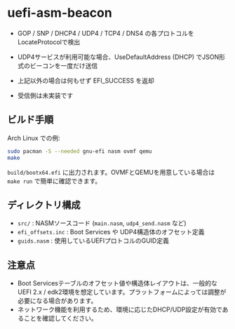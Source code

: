 # uefi-asm-beacon

- GOP / SNP / DHCP4 / UDP4 / TCP4 / DNS4 の各プロトコルをLocateProtocolで検出
- UDP4サービスが利用可能な場合、UseDefaultAddress (DHCP) でJSON形式のビーコンを一度だけ送信
- 上記以外の場合は何もせず EFI_SUCCESS を返却

- 受信側は未実装です

## ビルド手順
Arch Linux での例:
```bash
sudo pacman -S --needed gnu-efi nasm ovmf qemu
make
```

`build/bootx64.efi` に出力されます。OVMFとQEMUを用意している場合は `make run` で簡単に確認できます。

## ディレクトリ構成
- `src/` : NASMソースコード (`main.nasm`, `udp4_send.nasm` など)
- `efi_offsets.inc` : Boot Services や UDP4構造体のオフセット定義
- `guids.nasm` : 使用しているUEFIプロトコルのGUID定義

## 注意点
- Boot Servicesテーブルのオフセット値や構造体レイアウトは、一般的なUEFI 2.x / edk2環境を想定しています。プラットフォームによっては調整が必要になる場合があります。
- ネットワーク機能を利用するため、環境に応じたDHCP/UDP設定が有効であることを確認してください。
